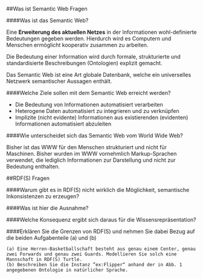 ##Was ist Semantic Web Fragen

####Was ist das Semantic Web?

Eine **Erweiterung des aktuellen Netzes** in der Informationen wohl-definierte Bedeutungen gegeben werden. Hierdurch wird es Computern und Menschen ermöglicht kooperativ zusammen zu arbeiten.

Die Bedeutung einer Information wird durch formale, strukturierte und standardisierte Beschreibungen (Ontologien) explizit gemacht.

Das Semantic Web ist eine Art globale Datenbank, welche ein universelles Netzwerk semantischer Aussagen enthält.

####Welche Ziele sollen mit dem Semantic Web erreicht werden?

* Die Bedeutung von Informationen automatisiert verarbeiten
* Heterogene Daten automatisiert zu integrieren und zu verknüpfen
* Implizite (nicht evidente) Informationen aus existierenden (evidenten) Informationen automatisiert abzuleiten

####Wie unterscheidet sich das Semantic Web vom World Wide Web?

Bisher ist das WWW für den Menschen strukturiert und nicht für Maschinen. Bisher wurden im WWW vornehmlich Markup-Sprachen verwendet, die lediglich Informationen zur Darstellung und nicht zur Bedeutung enthalten.


##RDF(S) Fragen

####Warum gibt es in RDF(S) nicht wirklich die Möglichkeit, semantische Inkonsistenzen zu erzeugen? 

####Was ist hier die Ausnahme? 

####Welche Konsequenz ergibt sich daraus für die Wissensrepräsentation?

####Erklären Sie die Grenzen von RDF(S) und nehmen Sie dabei Bezug auf die beiden Aufgabenteile (a) und (b)

    (a) Eine Herren-Basketballschaft besteht aus genau einem Center, genau zwei Forwards und genau zwei Guards. Modellieren Sie solch eine Mannschaft in RDF(S) Turtle.
    (b) Beschreiben Sie die Instanz ”ex:Flipper“ anhand der in Abb. 1 angegebenen Ontologie in natürlicher Sprache.